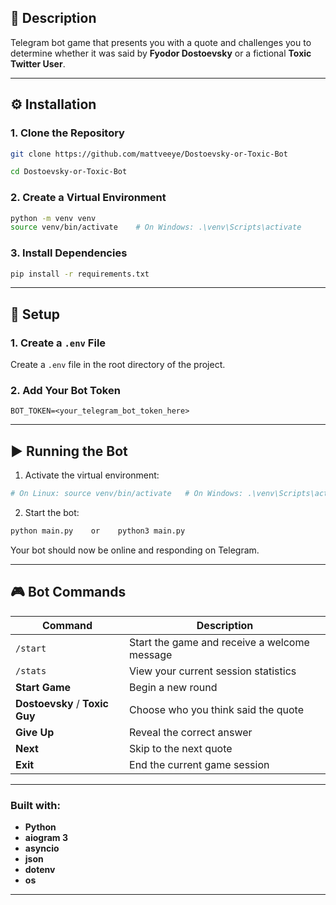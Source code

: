 ## 📖 Description

 Telegram bot game that presents you with a quote and challenges you to determine whether it was said by **Fyodor Dostoevsky** or a fictional **Toxic Twitter User**.

---

## ⚙️ Installation

### 1. Clone the Repository

```bash
git clone https://github.com/mattveeye/Dostoevsky-or-Toxic-Bot

cd Dostoevsky-or-Toxic-Bot
```

### 2. Create a Virtual Environment

```bash
python -m venv venv
source venv/bin/activate    # On Windows: .\venv\Scripts\activate
```

### 3. Install Dependencies

```bash
pip install -r requirements.txt
```

---

## 🔧 Setup

### 1. Create a `.env` File

Create a `.env` file in the root directory of the project.

### 2. Add Your Bot Token

```env
BOT_TOKEN=<your_telegram_bot_token_here>
```


---

## ▶️ Running the Bot

1. Activate the virtual environment:

```bash
# On Linux: source venv/bin/activate   # On Windows: .\venv\Scripts\activate
```

2. Start the bot:

```bash
python main.py    or    python3 main.py
```

Your bot should now be online and responding on Telegram.

---

## 🎮 Bot Commands

| Command       | Description |
|---------------|-------------|
| `/start`      | Start the game and receive a welcome message |
| `/stats`      | View your current session statistics |
| **Start Game** | Begin a new round |
| **Dostoevsky** / **Toxic Guy** | Choose who you think said the quote |
| **Give Up**   | Reveal the correct answer |
| **Next**      | Skip to the next quote |
| **Exit**      | End the current game session |

---

### Built with:

- **Python** 
- **aiogram 3** 
- **asyncio** 
- **json** 
- **dotenv** 
- **os** 
---

